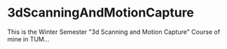 # 3dScanningAndMotionCapture
This is the Winter Semester "3d Scanning and Motion Capture" Course of mine in TUM...
